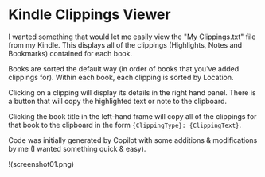 # Kindle Clippings Viewer
I wanted something that would let me easily view the "My Clippings.txt" file from my Kindle. This displays all of the clippings (Highlights, Notes and Bookmarks) contained for each book. 

Books are sorted the default way (in order of books that you've added clippings for). Within each book, each clipping is sorted by Location. 

Clicking on a clipping will display its details in the right hand panel. There is a button that will copy the highlighted text or note to the clipboard. 

Clicking the book title in the left-hand frame will copy all of the clippings for that book to the clipboard in the form `{ClippingType}: {ClippingText}`.

Code was initially generated by Copilot with some additions & modifications by me (I wanted something quick & easy).

!(screenshot01.png)